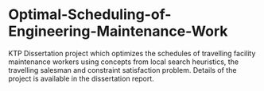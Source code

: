 # Optimal-Scheduling-of-Engineering-Maintenance-Work
KTP Dissertation project which optimizes the schedules of travelling facility maintenance workers using concepts from local search heuristics, the travelling salesman and constraint satisfaction problem. Details of the project is available in the dissertation report.
